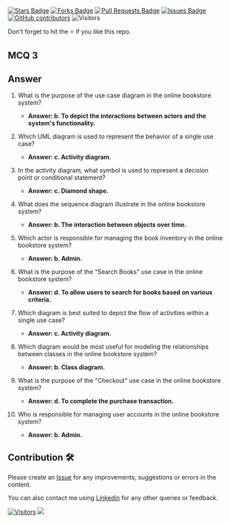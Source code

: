 <a href="https://github.com/drshahizan/learn-php/stargazers"><img src="https://img.shields.io/github/stars/drshahizan/learn-php" alt="Stars Badge"/></a>
<a href="https://github.com/drshahizan/learn-php/network/members"><img src="https://img.shields.io/github/forks/drshahizan/learn-php" alt="Forks Badge"/></a>
<a href="https://github.com/drshahizan/learn-php/pulls"><img src="https://img.shields.io/github/issues-pr/drshahizan/learn-php" alt="Pull Requests Badge"/></a>
<a href="https://github.com/drshahizan/learn-php/issues"><img src="https://img.shields.io/github/issues/drshahizan/learn-php" alt="Issues Badge"/></a>
<a href="https://github.com/drshahizan/learn-php/graphs/contributors"><img alt="GitHub contributors" src="https://img.shields.io/github/contributors/drshahizan/learn-php?color=2b9348"></a>
![Visitors](https://api.visitorbadge.io/api/visitors?path=https%3A%2F%2Fgithub.com%2Fdrshahizan%2Fsoftware-engineering&labelColor=%23d9e3f0&countColor=%23697689&style=flat)

Don't forget to hit the :star: if you like this repo.

## MCQ 3

## Answer

1. What is the purpose of the use case diagram in the online bookstore system?
   - **Answer: b. To depict the interactions between actors and the system's functionality.**

2. Which UML diagram is used to represent the behavior of a single use case?
   - **Answer: c. Activity diagram.**

3. In the activity diagram, what symbol is used to represent a decision point or conditional statement?
   - **Answer: c. Diamond shape.**

4. What does the sequence diagram illustrate in the online bookstore system?
   - **Answer: b. The interaction between objects over time.**

5. Which actor is responsible for managing the book inventory in the online bookstore system?
   - **Answer: b. Admin.**

6. What is the purpose of the "Search Books" use case in the online bookstore system?
   - **Answer: d. To allow users to search for books based on various criteria.**

7. Which diagram is best suited to depict the flow of activities within a single use case?
   - **Answer: c. Activity diagram.**

8. Which diagram would be most useful for modeling the relationships between classes in the online bookstore system?
   - **Answer: b. Class diagram.**

9. What is the purpose of the "Checkout" use case in the online bookstore system?
   - **Answer: d. To complete the purchase transaction.**

10. Who is responsible for managing user accounts in the online bookstore system?
    - **Answer: b. Admin.**

## Contribution 🛠️
Please create an [Issue](https://github.com/drshahizan/learn-php/issues) for any improvements, suggestions or errors in the content.

You can also contact me using [Linkedin](https://www.linkedin.com/in/drshahizan/) for any other queries or feedback.

[![Visitors](https://api.visitorbadge.io/api/visitors?path=https%3A%2F%2Fgithub.com%2Fdrshahizan&labelColor=%23697689&countColor=%23555555&style=plastic)](https://visitorbadge.io/status?path=https%3A%2F%2Fgithub.com%2Fdrshahizan)
![](https://hit.yhype.me/github/profile?user_id=81284918)


